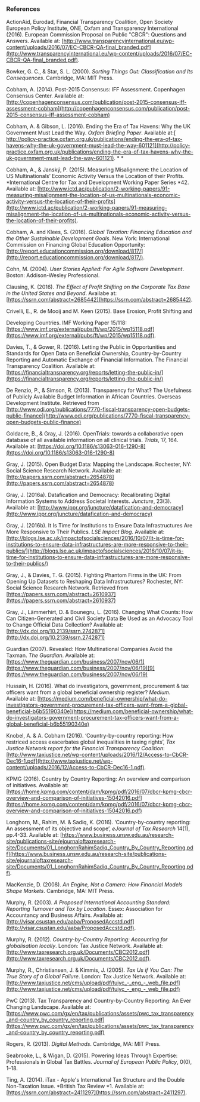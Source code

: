 ### References

ActionAid, Eurodad, Financial Transparency Coalition, Open Society European Policy Institute, ONE, Oxfam and Transparency International (2016). European Commission Proposal on Public "CBCR": Questions and Answers. Available at: [http://www.transparencyinternational.eu/wp-content/uploads/2016/07/EC-CBCR-QA-final_branded.pdf](http://www.transparencyinternational.eu/wp-content/uploads/2016/07/EC-CBCR-QA-final_branded.pdf).

Bowker, G. C., & Star, S. L. (2000). *Sorting Things Out: Classification and Its Consequences*. Cambridge, MA: MIT Press.

Cobham, A. (2014). Post-2015 Consensus: IFF Assessment. Copenhagen Consensus Center. Available at: [http://copenhagenconsensus.com/publication/post-2015-consensus-iff-assessment-cobham](http://copenhagenconsensus.com/publication/post-2015-consensus-iff-assessment-cobham)

Cobham, A. & Gibson, L. (2016). Ending the Era of Tax Havens: Why the UK Government Must Lead the Way. *Oxfam Briefing Paper*. Available at:[ http://policy-practice.oxfam.org.uk/publications/ending-the-era-of-tax-havens-why-the-uk-government-must-lead-the-way-601121](http://policy-practice.oxfam.org.uk/publications/ending-the-era-of-tax-havens-why-the-uk-government-must-lead-the-way-601121). * *

Cobham, A., & Janský, P. (2015). Measuring Misalignment: the Location of US Multinationals’ Economic Activity Versus the Location of their Profits. *International Centre for Tax and Development Working Paper Series *42. Available at: [http://www.ictd.ac/publication/2-working-papers/91-measuring-misalignment-the-location-of-us-multinationals-economic-activity-versus-the-location-of-their-profits](http://www.ictd.ac/publication/2-working-papers/91-measuring-misalignment-the-location-of-us-multinationals-economic-activity-versus-the-location-of-their-profits).

Cobham, A. and Klees, S. (2016). *Global Taxation: Financing Education and the Other Sustainable Development Goals*. New York: International Commission on Financing Global Education Opportunity: [http://report.educationcommission.org/download/817/](http://report.educationcommission.org/download/817/).

Cohn, M. (2004). *User Stories Applied: For Agile Software Development*. Boston: Addison-Wesley Professional.

Clausing, K. (2016). *The Effect of Profit Shifting on the Corporate Tax Base in the United States and Beyond*. Availabe at: [https://ssrn.com/abstract=2685442](https://ssrn.com/abstract=2685442).

Crivelli, E., R. de Mooij and M. Keen (2015). Base Erosion, Profit Shifting and

Developing Countries. IMF Working Paper 15/118: [https://www.imf.org/external/pubs/ft/wp/2015/wp15118.pdf](https://www.imf.org/external/pubs/ft/wp/2015/wp15118.pdf).

Davies, T., & Gower, R. (2016). Letting the Public in Opportunities and Standards for Open Data on Beneficial Ownership, Country-by-Country Reporting and Automatic Exchange of Financial Information. The Financial Transparency Coalition. Available at: [https://financialtransparency.org/reports/letting-the-public-in/](https://financialtransparency.org/reports/letting-the-public-in/)

De Renzio, P., & Simson, R. (2013). Transparency for What? The Usefulness of Publicly Available Budget Information in African Countries. Overseas Development Institute. Retrieved from [http://www.odi.org/publications/7770-fiscal-transparency-open-budgets-public-finance](http://www.odi.org/publications/7770-fiscal-transparency-open-budgets-public-finance)

Goldacre, B., & Gray, J. (2016). OpenTrials: towards a collaborative open database of all available information on all clinical trials. *Trials*, 17, 164. Available at: [https://doi.org/10.1186/s13063-016-1290-8](https://doi.org/10.1186/s13063-016-1290-8)

Gray, J. (2015). Open Budget Data: Mapping the Landscape. Rochester, NY: Social Science Research Network. Available at: [http://papers.ssrn.com/abstract=2654878](http://papers.ssrn.com/abstract=2654878)

Gray, J. (2016a). Datafication and Democracy: Recalibrating Digital Information Systems to Address Societal Interests. *Juncture*, 23(3). Available at: [http://www.ippr.org/juncture/datafication-and-democracy](http://www.ippr.org/juncture/datafication-and-democracy)

Gray, J. (2016b). It Is Time for Institutions to Ensure Data Infrastructures Are More Responsive to Their Publics. *LSE Impact Blog*. Available at: [http://blogs.lse.ac.uk/impactofsocialsciences/2016/10/07/it-is-time-for-institutions-to-ensure-data-infrastructures-are-more-responsive-to-their-publics/](http://blogs.lse.ac.uk/impactofsocialsciences/2016/10/07/it-is-time-for-institutions-to-ensure-data-infrastructures-are-more-responsive-to-their-publics/)

Gray, J., & Davies, T. G. (2015). Fighting Phantom Firms in the UK: From Opening Up Datasets to Reshaping Data Infrastructures? Rochester, NY: Social Science Research Network. Retrieved from [https://papers.ssrn.com/abstract=2610937](https://papers.ssrn.com/abstract=2610937)

Gray, J., Lämmerhirt, D. & Bounegru, L. (2016). Changing What Counts: How Can Citizen-Generated and Civil Society Data Be Used as an Advocacy Tool to Change Official Data Collection? Available at: [http://dx.doi.org/10.2139/ssrn.2742871](http://dx.doi.org/10.2139/ssrn.2742871)

Guardian (2007). Revealed: How Multinational Companies Avoid the Taxman. *The Guardian*. Available at: [https://www.theguardian.com/business/2007/nov/06/1](https://www.theguardian.com/business/2007/nov/06/19)[9](https://www.theguardian.com/business/2007/nov/06/19)

Hussain, H. (2016). What do investigators, government, procurement & tax officers want from a global beneficial ownership register? *Medium*. Available at: [https://medium.com/beneficial-ownership/what-do-investigators-government-procurement-tax-officers-want-from-a-global-beneficial-b6b55190340e](https://medium.com/beneficial-ownership/what-do-investigators-government-procurement-tax-officers-want-from-a-global-beneficial-b6b55190340e)

Knobel, A. & A. Cobham (2016). ‘Country-by-country reporting: How restriced access exacerbates global inequalities in taxing rights’, *Tax Justice Network report for the Financial Transparency Coalition*:  [http://www.taxjustice.net/wp-content/uploads/2016/12/Access-to-CbCR-Dec16-1.pdf](http://www.taxjustice.net/wp-content/uploads/2016/12/Access-to-CbCR-Dec16-1.pdf).

KPMG (2016). Country by Country Reporting: An overview and comparison of initiatives. Available at: [https://home.kpmg.com/content/dam/kpmg/pdf/2016/07/cbcr-kpmg-cbcr-overview-and-comparison-of-initiatives-15042016.pdf](https://home.kpmg.com/content/dam/kpmg/pdf/2016/07/cbcr-kpmg-cbcr-overview-and-comparison-of-initiatives-15042016.pdf)

Longhorn, M., Rahim, M. & Sadiq, K. (2016). ‘Country-by-country reporting: An assessment of its objective and scope’, *eJournal of Tax Research* 14(1), pp.4-33. Available at: [https://www.business.unsw.edu.au/research-site/publications-site/ejournaloftaxresearch-site/Documents/01_LonghornRahimSadiq_Country_By_Country_Reporting.pdf](https://www.business.unsw.edu.au/research-site/publications-site/ejournaloftaxresearch-site/Documents/01_LonghornRahimSadiq_Country_By_Country_Reporting.pdf).

MacKenzie, D. (2008). *An Engine, Not a Camera: How Financial Models Shape Markets*. Cambridge, MA: MIT Press.

Murphy, R. (2003). *A Proposed International Accounting Standard: Reporting Turnover and Tax by Location*. Essex: Association for Accountancy and Business Affairs. Available at: [http://visar.csustan.edu/aaba/ProposedAccstd.pdf](http://visar.csustan.edu/aaba/ProposedAccstd.pdf).

Murphy, R. (2012). *Country-by-Country Reporting: Accounting for globalisation locally*. London: Tax Justice Network. Available at: [http://www.taxresearch.org.uk/Documents/CBC2012.pdf](http://www.taxresearch.org.uk/Documents/CBC2012.pdf).

Murphy, R., Christiansen, J. & Kimmis, J. (2005). *Tax Us if You Can: The True Story of a Global Failure*. London: Tax Justice Network. Available at: [http://www.taxjustice.net/cms/upload/pdf/tuiyc_-_eng_-_web_file.pdf](http://www.taxjustice.net/cms/upload/pdf/tuiyc_-_eng_-_web_file.pdf)

PwC (2013). Tax Transparency and Country-by-Country Reporting: An Ever Changing Landscape. Available at: [https://www.pwc.com/gx/en/tax/publications/assets/pwc_tax_transparency_and-country_by_country_reporting.pdf](https://www.pwc.com/gx/en/tax/publications/assets/pwc_tax_transparency_and-country_by_country_reporting.pdf)

Rogers, R. (2013). *Digital Methods*. Cambridge, MA: MIT Press.

Seabrooke, L., & Wigan, D. (2015). Powering Ideas Through Expertise: Professionals in Global Tax Battles. *Journal of European Public Policy*, 0(0), 1–18.

Ting, A. (2014). iTax - Apple's International Tax Structure and the Double Non-Taxation Issue. *British Tax Review *1. Available at: [https://ssrn.com/abstract=2411297](https://ssrn.com/abstract=2411297).
